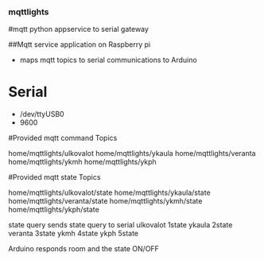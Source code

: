 ### mqttlights
#mqtt python appservice to serial gateway

##Mqtt service application on Raspberry pi
- maps mqtt topics to serial communications to Arduino

# Serial
  - /dev/ttyUSB0
  - 9600

#Provided mqtt command Topics

home/mqttlights/ulkovalot
home/mqttlights/ykaula
home/mqttlights/veranta
home/mqttlights/ykmh
home/mqttlights/ykph

#Provided mqtt state Topics

home/mqttlights/ulkovalot/state
home/mqttlights/ykaula/state
home/mqttlights/veranta/state
home/mqttlights/ykmh/state
home/mqttlights/ykph/state

state query sends state query to serial 
ulkovalot   1state
ykaula      2state
veranta     3state
ykmh        4state
ykph        5state

Arduino responds room and the state ON/OFF





